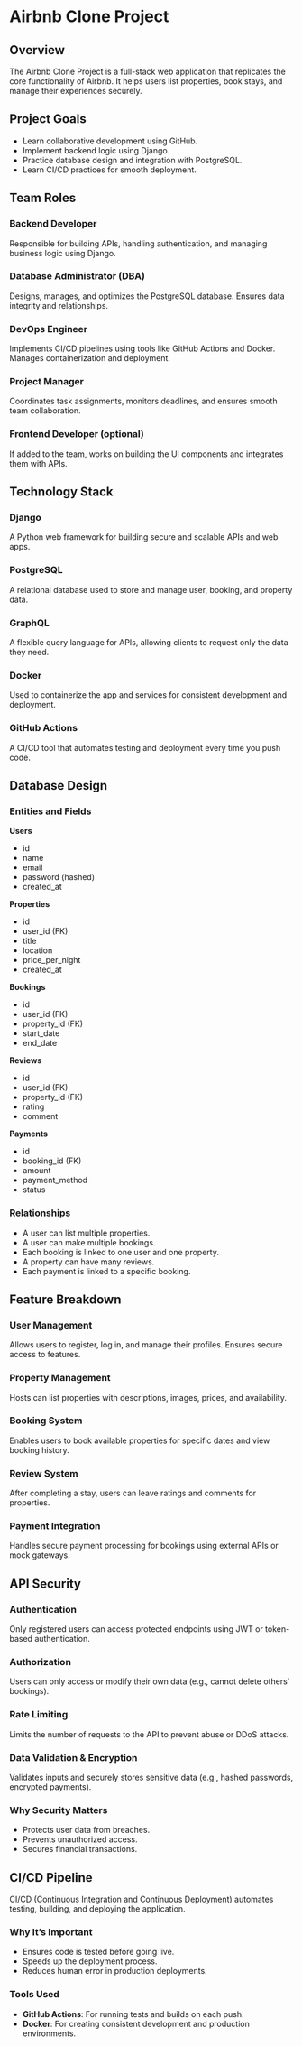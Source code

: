 # Airbnb Clone Project

## Overview
The Airbnb Clone Project is a full-stack web application that replicates the core functionality of Airbnb. It helps users list properties, book stays, and manage their experiences securely.

## Project Goals
- Learn collaborative development using GitHub.
- Implement backend logic using Django.
- Practice database design and integration with PostgreSQL.
- Learn CI/CD practices for smooth deployment.


## Team Roles

### Backend Developer
Responsible for building APIs, handling authentication, and managing business logic using Django.

### Database Administrator (DBA)
Designs, manages, and optimizes the PostgreSQL database. Ensures data integrity and relationships.

### DevOps Engineer
Implements CI/CD pipelines using tools like GitHub Actions and Docker. Manages containerization and deployment.

### Project Manager
Coordinates task assignments, monitors deadlines, and ensures smooth team collaboration.

### Frontend Developer (optional)
If added to the team, works on building the UI components and integrates them with APIs.


## Technology Stack

### Django
A Python web framework for building secure and scalable APIs and web apps.

### PostgreSQL
A relational database used to store and manage user, booking, and property data.

### GraphQL
A flexible query language for APIs, allowing clients to request only the data they need.

### Docker
Used to containerize the app and services for consistent development and deployment.

### GitHub Actions
A CI/CD tool that automates testing and deployment every time you push code.


## Database Design

### Entities and Fields

**Users**
- id
- name
- email
- password (hashed)
- created_at

**Properties**
- id
- user_id (FK)
- title
- location
- price_per_night
- created_at

**Bookings**
- id
- user_id (FK)
- property_id (FK)
- start_date
- end_date

**Reviews**
- id
- user_id (FK)
- property_id (FK)
- rating
- comment

**Payments**
- id
- booking_id (FK)
- amount
- payment_method
- status

### Relationships
- A user can list multiple properties.
- A user can make multiple bookings.
- Each booking is linked to one user and one property.
- A property can have many reviews.
- Each payment is linked to a specific booking.


## Feature Breakdown

### User Management
Allows users to register, log in, and manage their profiles. Ensures secure access to features.

### Property Management
Hosts can list properties with descriptions, images, prices, and availability.

### Booking System
Enables users to book available properties for specific dates and view booking history.

### Review System
After completing a stay, users can leave ratings and comments for properties.

### Payment Integration
Handles secure payment processing for bookings using external APIs or mock gateways.


## API Security

### Authentication
Only registered users can access protected endpoints using JWT or token-based authentication.

### Authorization
Users can only access or modify their own data (e.g., cannot delete others’ bookings).

### Rate Limiting
Limits the number of requests to the API to prevent abuse or DDoS attacks.

### Data Validation & Encryption
Validates inputs and securely stores sensitive data (e.g., hashed passwords, encrypted payments).

### Why Security Matters
- Protects user data from breaches.
- Prevents unauthorized access.
- Secures financial transactions.


## CI/CD Pipeline

CI/CD (Continuous Integration and Continuous Deployment) automates testing, building, and deploying the application.

### Why It’s Important
- Ensures code is tested before going live.
- Speeds up the deployment process.
- Reduces human error in production deployments.

### Tools Used
- **GitHub Actions**: For running tests and builds on each push.
- **Docker**: For creating consistent development and production environments.



